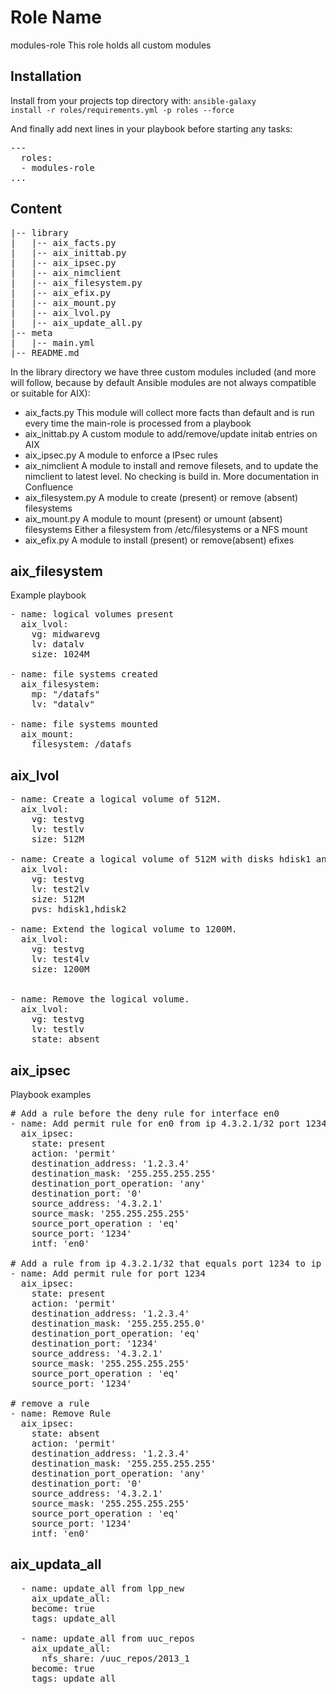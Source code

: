 Role Name
=========
modules-role
This role holds all custom modules

Installation
------------

Install from your projects top directory with:
<code>ansible-galaxy install -r roles/requirements.yml -p roles --force</code>

And finally add next lines in your playbook before starting any tasks:
<pre>
---
  roles:
  - modules-role
...
</pre>

Content
-------
<pre>
|-- library
|   |-- aix_facts.py
|   |-- aix_inittab.py
|   |-- aix_ipsec.py
|   |-- aix_nimclient
|   |-- aix_filesystem.py
|   |-- aix_efix.py
|   |-- aix_mount.py
|   |-- aix_lvol.py
|   |-- aix_update_all.py
|-- meta
|   |-- main.yml
|-- README.md
</pre>

In the library directory we have three custom modules included (and more will follow, because by default Ansible modules are not always compatible or suitable for AIX):
- aix_facts.py
This module will collect more facts than default and is run every time the main-role is processed from a playbook
- aix_inittab.py
A custom module to add/remove/update initab entries on AIX
- aix_ipsec.py
A module to enforce a IPsec rules
- aix_nimclient
A module to install and remove filesets, and to update the nimclient to latest level. No checking is build in. More documentation in Confluence
- aix_filesystem.py
A module to create (present) or remove (absent) filesystems
- aix_mount.py
A module to mount (present) or umount (absent) filesystems
Either a filesystem from /etc/filesystems or a NFS mount
- aix_efix.py
A module to install (present) or remove(absent) efixes

aix_filesystem
--------------
Example playbook
<pre>
- name: logical volumes present
  aix_lvol:
    vg: midwarevg
    lv: datalv
    size: 1024M

- name: file systems created
  aix_filesystem:
    mp: "/datafs"
    lv: "datalv"

- name: file systems mounted
  aix_mount:
    filesystem: /datafs
</pre>

aix_lvol
--------
<pre>
- name: Create a logical volume of 512M.
  aix_lvol:
    vg: testvg
    lv: testlv
    size: 512M

- name: Create a logical volume of 512M with disks hdisk1 and hdisk2
  aix_lvol:
    vg: testvg
    lv: test2lv
    size: 512M
    pvs: hdisk1,hdisk2

- name: Extend the logical volume to 1200M.
  aix_lvol:
    vg: testvg
    lv: test4lv
    size: 1200M


- name: Remove the logical volume.
  aix_lvol:
    vg: testvg
    lv: testlv
    state: absent
</pre>

aix_ipsec
---------
Playbook examples
<pre>
# Add a rule before the deny rule for interface en0
- name: Add permit rule for en0 from ip 4.3.2.1/32 port 1234 to any port at ip 1.2.3.4/32
  aix_ipsec:
    state: present
    action: 'permit'
    destination_address: '1.2.3.4'
    destination_mask: '255.255.255.255'
    destination_port_operation: 'any'
    destination_port: '0'
    source_address: '4.3.2.1'
    source_mask: '255.255.255.255'
    source_port_operation : 'eq'
    source_port: '1234'
    intf: 'en0'

# Add a rule from ip 4.3.2.1/32 that equals port 1234 to ip 1.2.3.4/24 equals port 1234 at the end of the rules.
- name: Add permit rule for port 1234
  aix_ipsec:
    state: present
    action: 'permit'
    destination_address: '1.2.3.4'
    destination_mask: '255.255.255.0'
    destination_port_operation: 'eq'
    destination_port: '1234'
    source_address: '4.3.2.1'
    source_mask: '255.255.255.255'
    source_port_operation : 'eq'
    source_port: '1234'

# remove a rule
- name: Remove Rule
  aix_ipsec:
    state: absent
    action: 'permit'
    destination_address: '1.2.3.4'
    destination_mask: '255.255.255.255'
    destination_port_operation: 'any'
    destination_port: '0'
    source_address: '4.3.2.1'
    source_mask: '255.255.255.255'
    source_port_operation : 'eq'
    source_port: '1234'
    intf: 'en0'
</pre>

aix_updata_all
--------
<pre>
  - name: update_all from lpp_new
    aix_update_all:
    become: true
    tags: update_all

  - name: update_all from uuc_repos
    aix_update_all:
      nfs_share: /uuc_repos/2013_1
    become: true
    tags: update_all
</pre>


